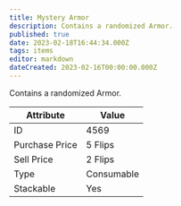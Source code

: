 ```yaml
---
title: Mystery Armor
description: Contains a randomized Armor.
published: true
date: 2023-02-18T16:44:34.000Z
tags: items
editor: markdown
dateCreated: 2023-02-16T00:00:00.000Z
---
```


Contains a randomized Armor.

|Attribute|Value|
|-|-|
|ID|4569|
|Purchase Price|5 Flips|
|Sell Price|2 Flips|
|Type|Consumable|
|Stackable|Yes|


